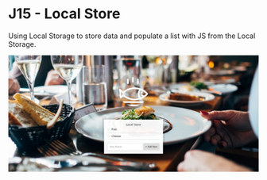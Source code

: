# J15 - Local Store

Using Local Storage to store data and populate a list with JS from the Local Storage.

![View](https://github.com/MAshrafM/JS_Vanilla_30/blob/master/15_LocalStore/show.png)
